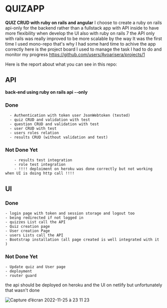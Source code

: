 # QUIZAPP
**QUIZ CRUD with ruby on rails and angular**
I choose to create a ruby on rails api-only for the backend rather than a fullstack app with API inside to have more flexibility when develop the UI also with ruby on rails 7 the API only with rails was really improved to be more scalable
by the way It was the first time I used mono-repo that's why I had some hard time to achive the app correctly
here is the project board I used to manage the task I had to do and  monitor my progress https://github.com/users/Avoarisera/projects/1

Here is the report about what you can see in this repo:

## API 
**back-end using ruby on rails api --only**
### Done
      - Authentication with token user JsonWebtoken (tested)
      - quiz CRUD and validation with test
      - question CRUD and validation with test
      - user CRUD with test
      - users roles relation 
      - results CRUD (without validation and test)
### Not Done Yet
        - results test integration 
        - role test integration 
        - !!!! deploiment on heroku was done correctly but not working when UI is doing http call !!!!
## UI 
### Done
    - login page with token and session storage and logout too
    - being redirected if not logged in 
    - quizzes List call the API
    - Quiz creation page
    - User creation Page
    - users Lists call the API 
    - Bootstrap installation (all page created is well integrated with it )
### Not Done Yet
    - Update quiz and User page
    - deployment
    - router guard

the api should be deployed on heroku and the UI on netlify but unfortunately that wasn't done 
 
![Capture d’écran 2022-11-25 à 23 11 23](https://user-images.githubusercontent.com/74425213/204051328-4019737d-d25b-413c-888d-865de0aa627f.png)
